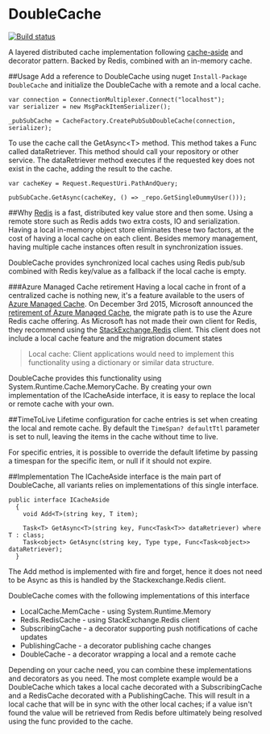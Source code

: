 # DoubleCache
[![Build status](https://ci.appveyor.com/api/projects/status/pxdwpi3jpqbtd448/branch/master?svg=true)](https://ci.appveyor.com/project/Ulriksen/doublecache/branch/master)

A layered distributed cache implementation following [cache-aside](https://msdn.microsoft.com/en-us/library/dn589799.aspx) and decorator pattern. Backed by Redis, combined with an in-memory cache.  

##Usage
Add a reference to DoubleCache using nuget `Install-Package DoubleCache` and initialize the DoubleCache with a remote and a local cache. 
```
var connection = ConnectionMultiplexer.Connect("localhost");
var serializer = new MsgPackItemSerializer();

_pubSubCache = CacheFactory.CreatePubSubDoubleCache(connection, serializer);
```
To use the cache call the GetAsync&lt;T&gt; method. This method takes a Func called dataRetriever. This method should call your repository or other service. The dataRetriever method executes if the requested key does not exist in the cache, adding the result to the cache.
 
```
var cacheKey = Request.RequestUri.PathAndQuery;

pubSubCache.GetAsync(cacheKey, () => _repo.GetSingleDummyUser()));
```
##Why
[Redis](https://github.com/antirez/redis) is a fast, distributed key value store and then some. Using a remote store such as Redis adds two extra costs, IO and serialization. Having a local in-memory object store eliminates these two factors, at the cost of having a local cache on each client. Besides memory management, having multiple cache instances often result in synchronization issues. 

DoubleCache provides synchronized local caches using Redis pub/sub combined with Redis key/value as a fallback if the local cache is empty.

###Azure Managed Cache retirement
Having a local cache in front of a centralized cache is nothing new, it's a feature available to the users of [Azure Managed Cache](https://msdn.microsoft.com/en-us/library/azure/dn386096.aspx). On December 3rd 2015, Microsoft announced the [retirement of Azure Managed Cache](https://azure.microsoft.com/en-us/blog/azure-managed-cache-and-in-role-cache-services-to-be-retired-on-11-30-2016/), the migrate path is to use the Azure Redis cache offering. As Microsoft has not made their own client for Redis, they recommend using the [StackExchange.Redis](https://github.com/StackExchange/StackExchange.Redis) client. This client does not include a local cache feature and the migration document states 
>Local cache: Client applications would need to implement this functionality using a dictionary or similar data structure.

DoubleCache provides this functionality using System.Runtime.Cache.MemoryCache. By creating your own implementation of the ICacheAside interface, it is easy to replace the local or remote cache with your own. 

##TimeToLive
Lifetime configuration for cache entries is set when creating the local and remote cache. By default the `TimeSpan? defaultTtl` parameter is set to null, leaving the items in the cache without time to live. 

For specific entries, it is possible to override the default lifetime by passing a timespan for the specific item, or null if it should not expire.

##Implementation
The ICacheAside interface is the main part of DoubleCache, all variants relies on implementations of this single interface. 
```
public interface ICacheAside
  {
    void Add<T>(string key, T item);
    
    Task<T> GetAsync<T>(string key, Func<Task<T>> dataRetriever) where T : class;
    Task<object> GetAsync(string key, Type type, Func<Task<object>> dataRetriever);
  }
```
The Add method is implemented with fire and forget, hence it does not need to be Async as this is handled by the Stackexchange.Redis client. 

DoubleCache comes with the following implementations of this interface
* LocalCache.MemCache - using System.Runtime.Memory
* Redis.RedisCache - using StackExchange.Redis client
* SubscribingCache - a decorator supporting push notifications of cache updates
* PublishingCache - a decorator publishing cache changes
* DoubleCache - a decorator wrapping a local and a remote cache

Depending on your cache need, you can combine these implementations and decorators as you need. The most complete example would be a DoubleCache which takes a local cache decorated with a SubscribingCache and a RedisCache decorated with a PublishingCache. This will result in a local cache that will be in sync with the other local caches; if a value isn't found the value will be retrieved from Redis before ultimately being resolved using the func provided to the cache.
